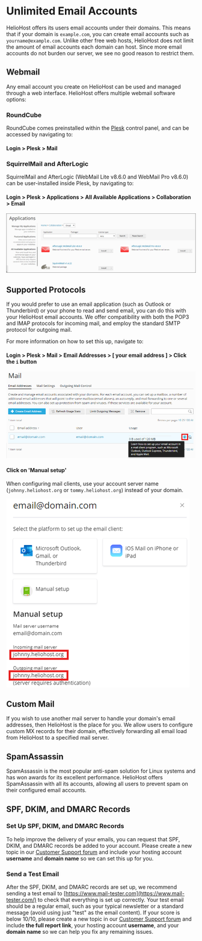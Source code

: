 # Unlimited Email Accounts

HelioHost offers its users email accounts under their domains. This means that if your domain is `example.com`, you can create email accounts such as `yourname@example.com`. Unlike other free web hosts, HelioHost does not limit the amount of email accounts each domain can host. Since more email accounts do not burden our server, we see no good reason to restrict them.

## Webmail

Any email account you create on HelioHost can be used and managed through a web interface. HelioHost offers multiple webmail software options: 

### RoundCube

RoundCube comes preinstalled within the [Plesk](../management/how-to-access-plesk.md) control panel, and can be accessed by navigating to:

#### Login > Plesk > Mail 

### SquirrelMail and AfterLogic

SquirrelMail and AfterLogic (WebMail Lite v8.6.0 and WebMail Pro v8.6.0) can be user-installed inside Plesk, by navigating to:

#### Login > Plesk > Applications > All Available Applications > Collaboration > Email

![](../.gitbook/assets/plesk-install-email-service.png)

## Supported Protocols

If you would prefer to use an email application (such as Outlook or Thunderbird) or your phone to read and send email, you can do this with your HelioHost email accounts. We offer compatibility with both the POP3 and IMAP protocols for incoming mail, and employ the standard SMTP protocol for outgoing mail. 

For more information on how to set this up, navigate to:

#### Login > Plesk > Mail > Email Addresses > [ your email address ] > Click the `i` button

![](../.gitbook/assets/plesk-setup-email-on-device.png)

#### Click on 'Manual setup' 
<!-- TODO: Add Morty as an option once released -->
When configuring mail clients, use your account server name (`johnny.heliohost.org` or `tommy.heliohost.org`) instead of your domain.

![](../.gitbook/assets/plesk-setup-email-on-device-2.png)

## Custom Mail

If you wish to use another mail server to handle your domain's email addresses, then HelioHost is the place for you. We allow users to configure custom MX records for their domain, effectively forwarding all email load from HelioHost to a specified mail server.

## SpamAssassin

SpamAssassin is the most popular anti-spam solution for Linux systems and has won awards for its excellent performance. HelioHost offers SpamAssassin with all its accounts, allowing all users to prevent spam on their configured email accounts.

## SPF, DKIM, and DMARC Records 

### Set Up SPF, DKIM, and DMARC Records

To help improve the delivery of your emails, you can request that SPF, DKIM, and DMARC records be added to your account. Please create a new topic in our [Customer Support forum](https://helionet.org/index/forum/45-customer-service/?do=add) and include your hosting account **username** and **domain name** so we can set this up for you.

### Send a Test Email

After the SPF, DKIM, and DMARC records are set up, we recommend sending a test email to [https://www.mail-tester.com](https://www.mail-tester.com/) to check that everything is set up correctly. Your test email should be a regular email, such as your typical newsletter or a standard message (avoid using just "test" as the email content). If your score is below 10/10, please create a new topic in our [Customer Support forum](https://helionet.org/index/forum/45-customer-service/?do=add) and include **the full report link**, your hosting account **username**, and your **domain name** so we can help you fix any remaining issues.
